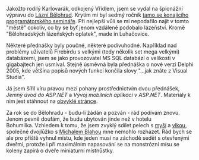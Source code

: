 <!-- dcterms:identifier = aspnetcz#23 -->
<!-- dcterms:title = Špionáž v Bělohradě -->
<!-- dcterms:abstract = Převážně nevážné ohlédnutí za programátorským seminářem -->
<!-- np9:categoryId = 1 -->
<!-- x4w:category = Tipy, triky -->
<!-- np9:authorId = 1 -->
<!-- np9:authorEmail = michal.valasek@altairis.cz -->
<!-- dcterms:creator = Michal Altair Valášek -->
<!-- dcterms:created = 2005-02-26T04:17:26.727+01:00 -->
<!-- dcterms:dateAccepted = 2005-02-26T04:17:26.727+01:00 -->

Jakožto rodilý Karlovarák, odkojený Vřídlem, jsem se vydal na špionážní výpravu do [Lázní Bělohrad](http://www.lazne-belohrad.cz/). Krytím mi byl sedmý ročník [tamo se konajícího programátorského semináře](http://www.haes.cz/ws_pozv.asp?r=workshop). Při nejlepší vůli se mi nepodařilo najít v tomto "městě" cokoliv, co by se byť jenom vzdáleně podobalo lázeňství. Kromě "Bělohradských lázeňských oplatek", made in Luhačovice.

Některé přednášky byly poučné, některé podivuhodné. Například nad problémy uživatelů Firebirdu s velkými (tedy několik set mega velkými) databázemi, jsem se jako provozovatel MS SQL databází o velikosti v gigabajtech jen usmíval. Stejně úsměvná byla přednáška o nové verzi Delphi 2005, kde většina popisů nových funkcí končila slovy "...jak znáte z Visual Studia".

Já jsem šířil víru pravou mezi pohany prostřednictvím dvou přednášek, *Jemný úvod do ASP.NET* a *Vývoj mobilních aplikací v ASP.NET*. Materiály k nim jest stáhnout na [obvyklé stránce](http://www.rider.cz/cs/lectures/default.xtml).

Za rok se do Bělohradu - budu-li žádán a pozván - rád podívám znovu. Jenom pevně doufám, že budu ubytován jinde než v hotelu Bohumilka. Vzhledem k tomu, že jsem zvyklý sdílet pelech s [myší](http://www.bestijka.cz/) a [vlkou](http://www.vlcak.cz/), společné dvojlůžko s [Michalem Blahou](http://blog.vyvojar.cz/michal/) mne nemohlo rozházet. Rád bych se ale pro příště vyhnul místu, kde jeden musí na záchodě sedět s otevřenými dveřmi, protože i při maximálním napasování se na monstrózní mísu se koleny zapírá o dveře miniaturní místnůstky.